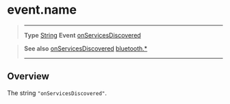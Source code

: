 # event.name

> --------------------- ------------------------------------------------------------------------------------------
> __Type__              [String](https://docs.coronalabs.com/api/type/String.html)
> __Event__             [onServicesDiscovered](/plugin/bluetooth/type/Gatt/event/onServicesDiscovered/index.md)


> __See also__          [onServicesDiscovered](/plugin/bluetooth/type/Gatt/event/onServicesDiscovered/index.md)
>						[bluetooth.*](/plugin/bluetooth/index.md)
> --------------------- ------------------------------------------------------------------------------------------

## Overview

The string `"onServicesDiscovered"`.